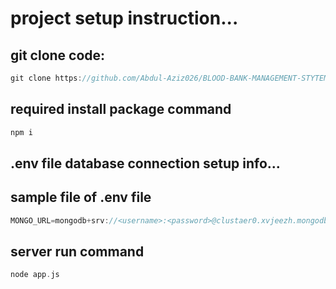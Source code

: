 # project setup instruction...

## git clone code:
```cpp
git clone https://github.com/Abdul-Aziz026/BLOOD-BANK-MANAGEMENT-STYTEM.git
```

## required install package command
```cpp
npm i
```


## .env file database connection setup info...
## sample file of .env file
```cpp
MONGO_URL=mongodb+srv://<username>:<password>@clustaer0.xvjeezh.mongodb.net/Hackathon-p2
```


## server run command
```cpp
node app.js
```

